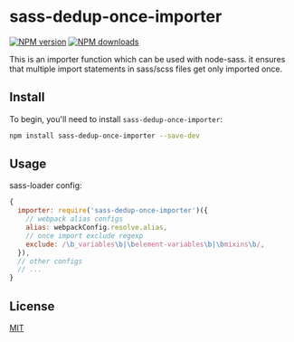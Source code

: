 # sass-dedup-once-importer

[![NPM version](https://img.shields.io/npm/v/sass-dedup-once-importer.svg?style=flat)](https://npmjs.com/package/sass-dedup-once-importer)
[![NPM downloads](https://img.shields.io/npm/dm/sass-dedup-once-importer.svg?style=flat)](https://npmjs.com/package/sass-dedup-once-importer)

This is an importer function which can be used with node-sass. it ensures that multiple import statements in sass/scss files get only imported once.

## Install

To begin, you'll need to install `sass-dedup-once-importer`:

```bash
npm install sass-dedup-once-importer --save-dev
```

## Usage

sass-loader config:

```js
{
  importer: require('sass-dedup-once-importer')({
    // webpack alias configs
    alias: webpackConfig.resolve.alias,
    // once import exclude regexp
    exclude: /\b_variables\b|\belement-variables\b|\bmixins\b/,
  }),
  // other configs
  // ...
}
```

## License

[MIT](./LICENSE)
